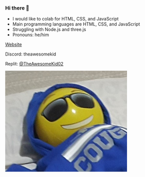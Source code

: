 ### Hi there 👋

- I would like to colab for HTML, CSS, and JavaScript
- Main programming languages are HTML, CSS, and JavaScript
- Struggling with Node.js and three.js
- Pronouns: he/him

[Website](https://theawesomekid.is-a.dev)

Discord: theawesomekid

Replit: [@TheAwesomeKid02](https://replit.com/@TheAwesomeKid02)

<img src="images/person-imitation-small.jpg" />
